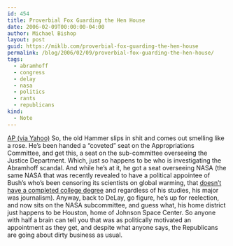 ```yaml
---
id: 454
title: Proverbial Fox Guarding the Hen House
date: 2006-02-09T00:00:00-04:00
author: Michael Bishop
layout: post
guid: https://miklb.com/proverbial-fox-guarding-the-hen-house
permalink: /blog/2006/02/09/proverbial-fox-guarding-the-hen-house/
tags:
  - abramhoff
  - congress
  - delay
  - nasa
  - politics
  - rants
  - republicans
kind:
  - Note
---
```

<p><a href="http://news.yahoo.com/s/ap/20060208/ap_on_go_co/delay_appropriations;_ylt=AkPc7IcFEINjwxZdiLuRqfqs0NUE;_ylu=X3oDMTA3OXIzMDMzBHNlYwM3MDM-">AP (via Yahoo)</a>  So, the old Hammer slips in shit and comes out smelling like a rose.  He’s been handed a “coveted” seat on the Appropriations Committee, and get this, a seat on the sub-committee overseeing the Justice Department.  Which, just so happens to be who is investigating the Abramhoff scandal.  And while he’s at it, he got a seat overseeing NASA (the same NASA that was recently revealed to have a political appointee of Bush’s who’s been censoring its scientists on global warming, that <a href="http://scientificactivist.blogspot.com/2006/02/breaking-news-george-deutsch-did-not.html">doesn’t have a completed college degree</a> and regardless of his studies, his major was journalism).  Anyway, back to DeLay, go figure, he’s up for reelection, and now sits on the NASA subcommittee, and guess what, his home district just happens to be Houston, home of Johnson Space Center.  So anyone with half a brain can tell you that was as politically motivated an appointment as they get, and despite what anyone says, the Republicans are going about dirty business as usual.</p>
